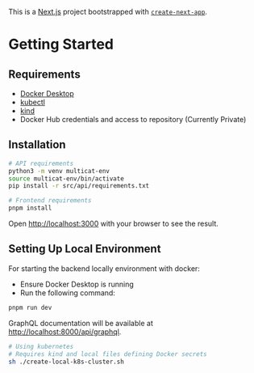 This is a [Next.js](https://nextjs.org) project bootstrapped with [`create-next-app`](https://nextjs.org/docs/app/api-reference/cli/create-next-app).

# Getting Started

## Requirements
* [Docker Desktop](https://docs.docker.com/desktop/setup/install/windows-install/)
* [kubectl](https://kubernetes.io/docs/tasks/tools/)
* [kind](https://kind.sigs.k8s.io/docs/user/quick-start/#installation)
* Docker Hub credentials and access to repository (Currently Private)


## Installation
```bash
# API requirements
python3 -m venv multicat-env
source multicat-env/bin/activate
pip install -r src/api/requirements.txt

# Frontend requirements
pnpm install
```

Open [http://localhost:3000](http://localhost:3000) with your browser to see the result.

## Setting Up Local Environment

For starting the backend locally environment with docker:

* Ensure Docker Desktop is running
* Run the following command:

```bash
pnpm run dev
```

GraphQL documentation will be available at [http://localhost:8000/api/graphql](http://localhost:8000/api/graphql).

```bash
# Using kubernetes
# Requires kind and local files defining Docker secrets
sh ./create-local-k8s-cluster.sh
```